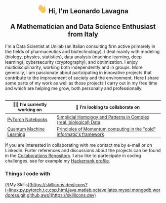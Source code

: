 <h2 align="center"> <img src="https://raw.githubusercontent.com/leonardoLavagna/leonardoLavagna/main/wave.gif" width="30px" height="30px" /> Hi, I'm Leonardo Lavagna <br /><br /> A Mathematician and Data Science Enthusiast from Italy</h2>
I'm a Data Scientist at Unilab (an Italian consulting firm active primarely in the fields of pharmaceutics and biotechnology). I deal mainly with modeling (biology, physics, statistics), data analysis (machine learning, deep learning), cybersecurity (cryptography), and optimization. I enjoy multidisciplinarity, working both independently and in groups. More generally, I am passionate about participating in innovative projects that contribute to the improvement of society and the environment. Here I share some parts of my work as well as those projects I carry out in my free time and which are helping me grow, both personally and professionally. 
<br/><br/>


| 👨‍💻 I’m currently working on   | 👥 I’m looking to collaborate on|
| ------------- | ------------- |
| [PyTorch Notebooks](https://github.com/leonardoLavagna/PyTorch-Notebooks)  | [Simplicial Homology and Patterns in Complex (real, biological) Data](https://www.scientificamerican.com/article/how-squishy-math-is-revealing-doughnuts-in-the-brain/)  |
| [Quantum Machine Learning](https://github.com/leonardoLavagna/Quantum-Machine-Learning) | [Principles of Momentum computing in the "cold" informatic's framework](https://www.scientificamerican.com/article/lsquo-momentum-computing-rsquo-pushes-technology-rsquo-s-thermodynamic-limits/)  |

If you are interested in collaborating with me contact me by e-mail or on Linkedin. Furter references and discussions about the projects can be found in the [Collaborations Repository](https://github.com/leonardoLavagna/Collaborations). I also like to partecipate in coding challenges, see for example my [Hackerrank profile](https://www.hackerrank.com/lavagna?hr_r=1).

### Things I code with
[![My Skills](https://skillicons.dev/icons?i=linux,py,pytorch,r,c,cpp,html,java,matlab,octave,latex,mysql,mongodb,wordpress,git,github,aws](https://skillicons.dev)
